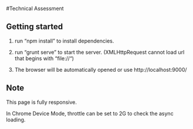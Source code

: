 #Technical Assessment

## Getting started

1. run “npm install” to install dependencies.

2. run “grunt serve” to start the server. (XMLHttpRequest cannot load url that begins with “file://“)

3. The browser will be automatically opened or use http://localhost:9000/


## Note

This page is fully responsive.

In Chrome Device Mode, throttle can be set to 2G to check the async loading.
